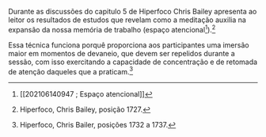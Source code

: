 Durante as discussões do capitulo 5 de Hiperfoco Chris Bailey apresenta ao leitor os resultados de estudos que revelam como a meditação auxilia na expansão da nossa memória de trabalho (espaço atencional[^3]).[^1]  

Essa técnica funciona porquê proporciona aos participantes uma imersão maior em momentos de devaneio, que devem ser repelidos durante a sessão, com isso exercitando a capacidade de concentração e de retomada de atenção daqueles que a praticam.[^2]  

[^1]: Hiperfoco, Chris Bailey, posição 1727.
[^2]: Hiperfoco, Chris Bailer, posições 1732 a 1737.
[^3]: [[202106140947 ; Espaço atencional]]